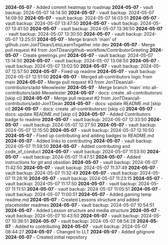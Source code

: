 **2024-05-07** - Added commit heatmap to roadmap
**2024-05-07** - vault backup: 2024-05-07 14:14:50
**2024-05-07** - vault backup: 2024-05-07 14:09:50
**2024-05-07** - vault backup: 2024-05-07 14:03:51
**2024-05-07** - vault backup: 2024-05-07 13:47:50
**2024-05-07** - vault backup: 2024-05-07 13:41:50
**2024-05-07** - vault backup: 2024-05-07 13:36:50
**2024-05-07** - vault backup: 2024-05-07 13:30:50
**2024-05-07** - vault backup: 2024-05-07 13:25:51
**2024-05-07** - Merge branch 'main' of github.com:JonTDean/LetsLearnTogether into dev
**2024-05-07** - Merge pull request #4 from JonTDean/github-workflow/ContributorGreeting
**2024-05-07** - Create greetings.yml
**2024-05-07** - vault backup: 2024-05-07 13:14:50
**2024-05-07** - vault backup: 2024-05-07 13:08:50
**2024-05-07** - vault backup: 2024-05-07 13:02:50
**2024-05-07** - vault backup: 2024-05-07 12:57:50
**2024-05-07** - Fixed up readme
**2024-05-07** - vault backup: 2024-05-07 12:51:50
**2024-05-07** - Merged all-contributors logic from main
**2024-05-07** - Merge pull request #3 from JonTDean/all-contributors/add-Meowlester
**2024-05-07** - Merge branch 'main' into all-contributors/add-Meowlester
**2024-05-07** - docs: create .all-contributorsrc [skip ci]
**2024-05-07** - Merge pull request #2 from JonTDean/all-contributors/add-JonTDean
**2024-05-07** - docs: update README.md [skip ci]
**2024-05-07** - docs: create .all-contributorsrc [skip ci]
**2024-05-07** - docs: update README.md [skip ci]
**2024-05-07** - Added Contributors badge to readme
**2024-05-07** - vault backup: 2024-05-07 12:33:50
**2024-05-07** - vault backup: 2024-05-07 12:27:50
**2024-05-07** - vault backup: 2024-05-07 12:15:50
**2024-05-07** - vault backup: 2024-05-07 12:10:50
**2024-05-07** - Fixed up contributing and adding badges to README.md
**2024-05-07** - Added links to contributing
**2024-05-07** - vault backup: 2024-05-07 11:59:50
**2024-05-07** - Added contributing and code_of_conduct
**2024-05-07** - vault backup: 2024-05-07 11:53:50
**2024-05-07** - vault backup: 2024-05-07 11:47:51
**2024-05-07** - Added instructions for git and obsidian
**2024-05-07** - vault backup: 2024-05-07 11:42:50
**2024-05-07** - vault backup: 2024-05-07 11:37:49
**2024-05-07** - vault backup: 2024-05-07 11:32:49
**2024-05-07** - vault backup: 2024-05-07 11:28:16
**2024-05-07** - vault backup: 2024-05-07 11:23:15
**2024-05-07** - vault backup: 2024-05-07 11:17:50
**2024-05-07** - vault backup: 2024-05-07 11:11:51
**2024-05-07** - vault backup: 2024-05-07 11:05:51
**2024-05-07** - vault backup: 2024-05-07 11:00:51
**2024-05-07** - Added gaming temp readme.md
**2024-05-07** - Created Lessons structure and added placeholder readmes
**2024-05-07** - vault backup: 2024-05-07 10:54:51
**2024-05-07** - Added Lesson structure and media structure
**2024-05-07** - vault backup: 2024-05-07 10:43:50
**2024-05-07** - vault backup: 2024-05-07 10:38:51
**2024-05-07** - vault backup: 2024-05-07 08:54:28
**2024-05-07** - Added to contributing
**2024-05-07** - vault backup: 2024-05-07 08:44:27
**2024-05-07** - Changed to LLT
**2024-05-07** - Added gitignore
**2024-05-07** - Created initial repository
